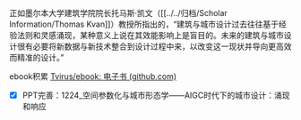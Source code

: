 正如墨尔本大学建筑学院院长托马斯·凯文（[[../../归档/Scholar Information/Thomas Kvan]]）教授所指出的，“建筑与城市设计过去往往基于经验法则和灵感涌现，某种意义上说在其效能影响上是盲目的。未来的建筑与城市设计很有必要将新数据与新技术整合到设计过程中来，以改变这一现状并导向更高效而精准的设计。”

ebook积累
[Tvirus/ebook: 电子书 (github.com)](https://github.com/Tvirus/ebook/tree/main)

- [x] PPT完善：1224_空间参数化与城市形态学——AIGC时代下的城市设计：涌现和响应
